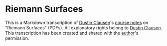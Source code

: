 
# Riemann Surfaces

[dustin]: https://www.ihes.fr/~dustin/

This is a Markdown transcription of [Dustin Clausen][dustin]'s [course notes](https://www.ihes.fr/~dustin/#pagenotes) on "Riemann Surfaces" (PDFs). All explanatory rights belong to [Dustin Clausen][dustin]. This transcription has been created and shared with the [author][dustin]'s permission. 

